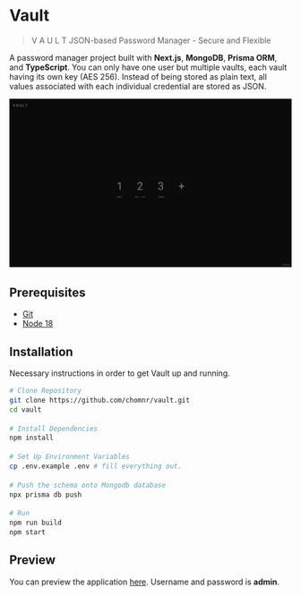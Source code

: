 # Vault
> V A U L T  JSON-based Password Manager - Secure and Flexible

A password manager project built with <b>Next.js</b>, <b>MongoDB</b>, <b>Prisma ORM</b>, and <b>TypeScript</b>. You can only have one user but multiple vaults, each vault having its own key (AES 256). Instead of being stored as plain text, all values associated with each individual credential are stored as JSON.
<div align="center"> <img src="./docs/img/main_2.png"> </div>

## Prerequisites
* [Git](https://git-scm.com/downloads)
* [Node 18](https://nodejs.org/download/release/latest-v18.x/)

## Installation
Necessary instructions in order to get Vault up and running.
```sh
# Clone Repository
git clone https://github.com/chomnr/vault.git
cd vault

# Install Dependencies
npm install

# Set Up Environment Variables
cp .env.example .env # fill everything out.

# Push the schema onto Mongodb database
npx prisma db push

# Run 
npm run build
npm start   
```

## Preview
You can preview the application [here](https://vault.pointless.ai/). Username and password is <b>admin</b>.
